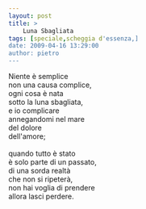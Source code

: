 ```yaml
---
layout: post
title: >
    Luna Sbagliata
tags: [speciale,scheggia d'essenza,]
date: 2009-04-16 13:29:00
author: pietro
---
```

Niente è semplice<br/>non una causa complice,<br/>ogni cosa è nata<br/>sotto la luna sbagliata,<br/>e io complicare<br/>annegandomi nel mare<br/>del dolore<br/>dell'amore;<br/><br/>quando tutto è stato<br/>è solo parte di un passato,<br/>di una sorda realtà<br/>che non si ripeterà,<br/>non hai voglia di prendere<br/>allora lasci perdere.
